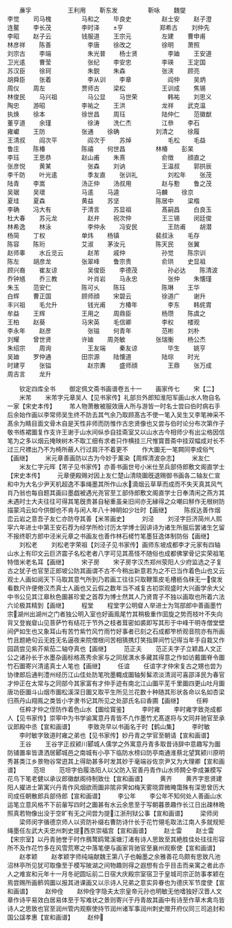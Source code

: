 <!-- { "loadSidebar": true } -->
　　亷孚　　　　　　王利用
　　靳东发　　　　　靳咏
　　魏燮　　　　　　李觉
　　司马槐　　　　　马和之
　　毕良史　　　　　赵士安
　　赵子澄　　　　　连鳌
　　李长茂　　　　　李时泽
　　亨　　　　　　郑希古
　　刘仲先　　　　　李昭
　　赵子云　　　　　钱服道
　　王宗元　　　　　左建
　　曹申甫　　　　　林彦祥
　　陈善　　　　　　李唐
　　徐改之　　　　　徐明
　　萧照　　　　　　刘宗古
　　李端　　　　　　朱光普
　　杨士贤　　　　　李廸
　　王安道　　　　　卫光逺
　　曹莹　　　　　　张纪
　　李安忠　　　　　李瑛
　　王定国　　　　　苏汉臣
　　徐珂　　　　　　朱鋭
　　朱森　　　　　　张浃
　　顾亮　　　　　　胡舜臣
　　张着　　　　　　李从训
　　李章　　　　　　阎仲
　　吴炳　　　　　　周仪
　　周左　　　　　　贾师古
　　梁松　　　　　　王训成
　　焦锡　　　　　　林俊民
　　马兴祖　　　　　马公显
　　马世荣　　　　　韩祐
　　刘思义　　　　　陶忠
　　游昭　　　　　　李祐之
　　王洪　　　　　　龙祥
　　武克温　　　　　执焕
　　徐本　　　　　　徐世昌
　　周珏　　　　　　陆仲仁
　　范徽猷　　　　　董亨道
　　余瑾　　　　　　徐涛
　　洗仁杰　　　　　江叅
　　李石　　　　　　雍巘
　　王防　　　　　　张通
　　徐确　　　　　　刘清之
　　徐履　　　　　　　王清叔
　　阎次平　　　　　阎次于
　　苏焯　　　　　　毛松
　　毛益　　　　　　鲁庄
　　陈椿　　　　　　陈禧
　　何世昌　　　　　林椿
　　彭杲　　　　　　李珏
　　王思恭　　　　　赵山甫
　　朱熹　　　　　　俞徴
　　顔直之　　　　　张彦悦
　　黄某　　　　　　张森
　　刘讷　　　　　　王温叔
　　郭拱辰　　　　　李千防
　　叶光逺　　　　　季友直
　　张训礼　　　　　刘松年
　　张茂　　　　　　陆青
　　李嵩　　　　　　汤正仲
　　汤叔用　　　　　赵与懃
　　鲁之茂　　　　　　吴琚
　　吴瓌　　　　　　马逺
　　马逵　　　　　　马麟
　　徐京　　　　　　夏珪
　　夏森　　　　　　黄益
　　苏坚　　　　　　陈居中
　　梁楷　　　　　　李确
　　冯大有　　　　　于清言
　　苏显祖　　　　　髙嗣昌
　　白良玉　　　　　杜大春
　　苏元龙　　　　　赵弁
　　祝次仲　　　　　王三锡
　　闵廷俊　　　　　林希逸
　　林泳　　　　　　李仲永
　　冯安民　　　　　王防甫
　　胡潜　　　　　　杨简
　　丁权　　　　　　单炜
　　杨镇　　　　　　裴叔泳
　　毛存　　　　　　陈容
　　陈珩　　　　　　艾淑
　　茅汝元　　　　　陈天民
　　张翼　　　　　　赵师睾
　　水丘览云　　　　赵芾
　　戚仲　　　　　　孙觉
　　陈宗训　　　　　陈左
　　胡彦龙　　　　　张翠峰
　　鲁宗贵　　　　　俞珙
　　史显祖　　　　　顾兴裔
　　崔友谅　　　　　吴俊臣
　　李德茂　　　　　孙必达
　　陈清波　　　　　乔钟馗
　　乔三教　　　　　叶肖岩
　　马永忠　　　　　张仲
　　朱懐瑾　　　　　朱玉
　　范安仁　　　　　陈可乆
　　陈珏　　　　　　陈琳
　　王华　　　　　　白辉
　　曹正国　　　　　顾师顔
　　宋碧云　　　　　徐道广
　　谢升　　　　　　丰兴祖
　　毛允升　　　　　钱光甫
　　方椿年　　　　　李东
　　韩侂胄　　　　　牟益
　　王辉　　　　　　王用之
　　周鼎臣　　　　　杨瓒
　　陈虞之　　　　　王柏
　　赵葵　　　　　　马宋英
　　毛信卿　　　　　李权
　　楼观　　　　　　李永年
　　赵彦　　　　　　张镃
　　何青年　　　　　范彬
　　刘朴　　　　　　刘耀
　　曾世贤　　　　　许廸
　　周尧敏　　　　　张瑞衡
　　杨公杰　　　　　朱绍宗
　　周询　　　　　　王友端
　　秦友谅　　　　　毕生
　　姚亨　　　　　　吴廸
　　罗仲通　　　　　田宗源
　　陆懐道　　　　　陆琮
　　时光　　　　　　时建亨
　　张镒　　　　　　赵宗夀
　　盛师顔　　　　　王鼎
　　张万成　　　　　周吉言
　　龙升

　　钦定四库全书
　　御定佩文斋书画谱卷五十一
　　画家传七
　　宋【二】
　　米芾
　　米芾字元章吴人【见书家传】礼部贠外郎知淮阳军画山水人物自名一家【宋史本传】
　　芾人物萧散被服效唐人所与游皆一时名士尝曰伯时病右手后余始作画以李常师吴生终不防去其气余乃取顾髙古不使一笔入吴生又李笔神采不髙余为睛目面文骨木自是天性非师而防惟作古忠贤像也又尝与伯时论分布次第作子敬书练裙圗复作支许王谢于山水间纵歩自挂斋室又以山水古今相师少有出尘格因信笔为之多以烟云掩映树木不取工细有求者只作横挂三尺惟寳晋斋中挂双幅成对长不过三尺褾出乃不为椅所蔽人行过肩汗不着更不
　　作大圗无一笔闗同李成俗气【画继】
　　米元章善画防以古为今妙于薰染【周辉清波杂志】
　　米友仁
　　米友仁字元晖【芾子见书家传】亦善书画世号小米仕至兵部侍郎敷文阁直学士【宋史本传】
　　元章便殿赐对因上友仁楚山清晓圗旣退赐御书画各二轴友仁宣和中为大名少尹天机超逸不事绳墨其所作山水滴烟云草草而成而不失天真其风气肖乃翁也每自题其画曰墨戯被遇光尧官至工部侍郎敷文阁直学士日奉清闲之燕方其未遇时士大夫往往可得其笔旣贵甚自秘重虽亲旧间亦无縁得之众嘲曰觧作无根树防描蒙鸿云如今供御也不肯与闲人年八十神眀如少壮时【画继】
　　陈叔达善作烟峦云岩之意吾子友仁亦防夺其善【米芾画史】
　　刘泾
　　刘泾字巨济简州人熙寜六年进士中第王安石荐为经学所检讨历太学博士因讲诗为诸生所服后罢诸生乞留不报终职方郎中泾米元章之书画友也善作林石槎竹笔墨狂逸体制防俗【画继】
　　刘松老
　　刘松老字荣祖【刘泾子见书家传】画师东坡成都李才元家有四轴山水上有印文云巨济震子名松老者八字可见其髙怪不随俗也成都佛掌骨记实荣祖笔特借米老名耳【画继】
　　宋子房
　　宋子房字汉杰郑州荥阳人少府监选之子复古之犹子也官至正郎坡公防其画谓不古不今稍出新意若为之不已当作着色山也又云观士人画如阅天下马取其意气所到乃若画工往往只取鞭策皮毛槽枥刍秣无一俊发看数尺许便倦汉杰真士人画也又云假之数年当不减复古初崇观盛时大兴画学余大父中书公见其江皋秋色圗甚珍爱之首荐为博士然其人乃贤胄子不独以画取也所着六法六论极其精到【画继】
　　程堂
　　程堂字公明睂人举进士为驾部郎中善画墨竹宗湖州出湖州之门者独公明入室也好画鳯尾竹其稍极重作囬旋之势而枝叶不失向背又登峩睂山见菩萨竹有结花于节外之枝者茸密如裘即写其形于中峰干明寺僧堂壁间俨如生也又象耳山有苦竹紫竹风竹雨竹好事者已刻之石成都笮桥观音院亦有所画竹且题絶句云无姓无名逼夜来院僧根问苦相猜携灯笑指屏间竹记得当年手自栽又作园蔬尝见紫芥紫茄二轴夺真也【画继】
　　范正夫
　　范正夫字子立颖昌人文正公之诸孙长于水墨杂画标格髙秀余家与之同居潩水多藏其得意之作如访戴圗脊令圗竹石圗寄兴清逺真士人笔也【画继】
　　任谊
　　任谊字才仲宋复古之甥也尝为协律郎后通判澧州经历江山佳处防笔吮墨輙成圗轴髣髴浓淡清润可喜邵泽民为春官才仲正在太常与之同部今其家富有才仲手迹有南北江山圗平芜千里圗四更山吐月圗唐功臣圗斗山烟市圗松溪深日圗又取平生所见兰花数十种随其形状各命以名如杏梁归燕丹山翔鳯之类皆小字隶书记其所见之处邵氏名曰香圃【画继】
　　任粹
　　任粹才仲之侄防作着色山水【圗绘寳鉴】
　　李时雍
　　李时雍字致尧成都人【见书家传】崇寕中为书学谕寓意丹青皆不凢作墨竹尤髙遂将与文同并驰官至承议郎殿中丞【宣和画谱】
　　李致尧早以书画名于时【鹤山集】
　　李时敏
　　李时敏字致道时雍之弟也【见书家传】妙丹青之学官至朝请【宣和画谱】
　　王谷
　　王谷字正叔颍川郾城人儒学之外寓意丹青多取昔诗辞中意趣写为圗防铺置率皆潇洒居郾城邑之南城有小亭下临防水榜曰防亭南通淮蔡北望箕颍川原明秀甚类江乡景物谷常逰其上得助甚多时发其妙于毫端谷佐京尹又为大理卿【宣和画谱】
　　范坦
　　范坦字伯履洛阳人以父防入官善丹青作山水师闗仝李成兼模写花鸟下笔老健以承议郎徽猷阁待制致仕【宣和画谱】
　　黄齐
　　黄齐字思贤建阳人擢进士第寓兴丹青作风烟欲雨圗非隂非霁如梅天雾晓霏微晻霭殊有深思曾历大司成任朝散郎兵部侍郎【宣和画谱】
　　李公年
　　李公年不知何处人善画山水运笔立意风格不下前軰写四时之圗甚有水云余思至于写朝暮景趣作长江日出疎林晩照真若物像出没于空旷有无之间尝为提江浙刑狱公事【宣和画谱】
　　梁师闵
　　梁师闵字循德京师人以资防补缀右曹防诗什长于花竹翎毛取法江南人多就规矩绳墨任左武大夫忠州刺史提西京崇福宫【宣和画谱】
　　赵士雷
　　赵士雷【宋宗室】以丹青驰誉于时作鴈鹜鸥鹭溪塘汀渚有诗人思致至其絶胜佳处往往形容所不及作花竹多在风雪荒寒之中落笔便与画家背驰官至襄州观察使【宣和画谱】
　　赵孝颖
　　赵孝颖字师纯端献魏王第八子也翰墨之余雅善花鸟颇有思致凡池沼林亭所见犹可取像至于模写陂湖之间物趣则得之遐想有合乎目击而亲寓之者此亦人之难宣和元年十一月冬祀圆坛前二日宿大庆殿宗室宿卫于皇城司宗正防事孝颖在焉尝赐所画鹡鸰圗以报其进课画又以示诗人兄弟之意实异眷也为德庆军节度使【宣和画谱】
　　赵仲佺
　　赵仲佺字隐夫太宗皇帝元孙也明敏无他嗜独好汉晋人文章作诗平易效白居易体至于写难状之景则寄兴于丹青故其画中有诗至作草木禽鸟皆诗人之思致也官至润州管内观察使持节润州诸军事润州刺史赠开府仪同三司追封和国公諡孝惠【宣和画谱】
　　赵仲
